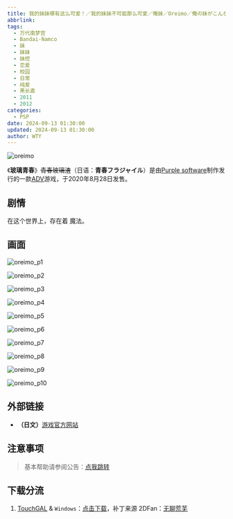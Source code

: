 ```yaml
---
title: 我的妹妹哪有这么可爱！／我的妹妹不可能那么可爱／俺妹／Oreimo／俺の妹がこんなに可愛いわけがない／／携带版
abbrlink:
tags:
  - 万代南梦宫
  - Bandai-Namco
  - 妹
  - 妹妹
  - 妹控
  - 恋爱
  - 校园
  - 日常
  - 纯爱
  - 黑长直
  - 2011
  - 2012
categories:
  - PSP
date: 2024-09-13 01:30:00
updated: 2024-09-13 01:30:00
author: WTY
---
```


![oreimo](https://unpkg.com/galgame/img/oreimo.webp)

《**玻璃青春**》~~青春玻璃渣~~（日语：**青春フラジャイル**）是由[Purple software](https://zh.moegirl.org.cn/Purple_software)制作发行的一款[ADV](https://zh.moegirl.org.cn/ADV)游戏，于2020年8月28日发售。

<!-- more -->

## 剧情

在这个世界上，存在着 魔法。

## 画面

![oreimo_p1](https://unpkg.com/galgame/img/oreimo_p1.webp)

![oreimo_p2](https://unpkg.com/galgame/img/oreimo_p2.webp)

![oreimo_p3](https://unpkg.com/galgame/img/oreimo_p3.webp)

![oreimo_p4](https://unpkg.com/galgame/img/oreimo_p4.webp)

![oreimo_p5](https://unpkg.com/galgame/img/oreimo_p5.webp)

![oreimo_p6](https://unpkg.com/galgame/img/oreimo_p6.webp)

![oreimo_p7](https://unpkg.com/galgame/img/oreimo_p7.webp)

![oreimo_p8](https://unpkg.com/galgame/img/oreimo_p8.webp)

![oreimo_p9](https://unpkg.com/galgame/img/oreimo_p9.webp)

![oreimo_p10](https://unpkg.com/galgame/img/oreimo_p10.webp)

## 外部链接

- **（日文）**[游戏官方网站](https://www.purplesoftware.jp/products/seishun_f/)

## 注意事项

> 基本帮助请参阅公告：[点我跳转](/p/announcement/)

## 下载分流

1. [TouchGAL](https://touchgal.net/) & `Windows`：[点击下载](https://pan.touchgal.net/s/6Eg8Tp)，补丁来源 2DFan：[无聊荒芜](https://2dfan.com/users/345416)
